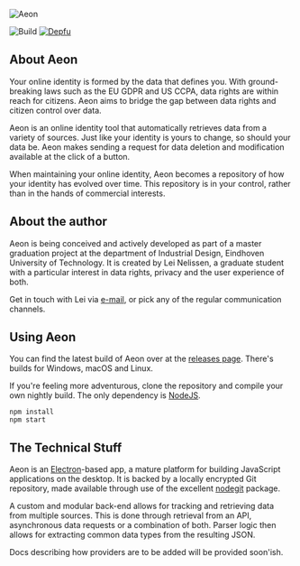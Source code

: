 ![Aeon](https://raw.githubusercontent.com/leinelissen/aeon/master/src/app/assets/aeon-logo.svg)

![Build](https://github.com/leinelissen/aeon/workflows/Build/badge.svg)
[![Depfu](https://badges.depfu.com/badges/ff7165e5aae595f0e17058ce40fdbe68/overview.svg)](https://depfu.com/github/leinelissen/aeon?project_id=13989)

## About Aeon
Your online identity is formed by the data that defines you. With ground-breaking laws such as the EU GDPR and US CCPA, data rights are within reach for citizens. Aeon aims to bridge the gap between data rights and citizen control over data.

Aeon is an online identity tool that automatically retrieves data from a variety of sources. Just like your identity is yours to change, so should your data be. Aeon makes sending a request for data deletion and modification available at the click of a button.

When maintaining your online identity, Aeon becomes a repository of how your identity has evolved over time. This repository is in your control, rather than in the hands of commercial interests.

## About the author
Aeon is being conceived and actively developed as part of a master graduation project at the department of Industrial Design, Eindhoven University of Technology. It is created by Lei Nelissen, a graduate student with a particular interest in data rights, privacy and the user experience of both. 

Get in touch with Lei via [e-mail](mailto:l.g.m.nelissen@student.tue.nl), or pick any of the regular communication channels.

## Using Aeon
You can find the latest build of Aeon over at the [releases page](https://github.com/leinelissen/aeon/releases). There's builds for Windows, macOS and Linux. 

If you're feeling more adventurous, clone the repository and compile your own nightly build. The only dependency is [NodeJS](https://nodejs.org/en/download/package-manager/).
```
npm install
npm start
```

## The Technical Stuff
Aeon is an [Electron](https://www.electronjs.org/)-based app, a mature platform for building JavaScript applications on the desktop. It is backed by a locally encrypted Git repository, made available through use of the excellent [nodegit](https://www.nodegit.org/) package.

A custom and modular back-end allows for tracking and retrieving data from multiple sources. This is done through retrieval from an API, asynchronous data requests or a combination of both. Parser logic then allows for extracting common data types from the resulting JSON. 

Docs describing how providers are to be added will be provided soon'ish.
